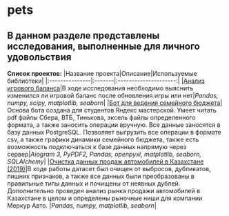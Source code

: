 # pets
## В данном разделе представлены исследования, выполненные для личного удовольствия

**Список проектов:**
|Название проекта|Описание|Используемые библиотеки|
|:---------------|:-------|:---------------------:|
|[Анализ игрового баланса](games/game_data.ipynb)|В ходе исследования необходимо выяснить изменился ли игровой баланс после обновления игры или нет|*Pandas, numpy, scipy, matplotlib, seaborn*|
|[Бот для ведения семейного бюджета](cash_bot/)|Основа бота создана для студентов Яндекс мастерской. Умеет читать pdf файлы Сбера, ВТБ, Тинькова, эксель файлы определенного формата, а также заносить операции вручную. Все данные заносятся в базу данных PostgreSQL. Позволяет выгрузить все операции в формате csv, а также графики динамики семейного бюджета, также есть возможность подключаться к базе данных напрямую через сервер|*Aiogram 3, PyPDF2, Pandas, openpyxl, matplotlib, seaborn, SQLAlchemy*|
|[Очистка данных продаж автомобилей в Казахстане (2019)](auto_2019/data_clean_auto.ipynb)|В ходе работы датасет был очищен от выбросов, дубликатов, лишних признаков, а также все данных были преобразованы в правильные типы данных и почищены от неявных дублей. Дополнительно проведен анализ рынка продажи автомобилей в Казахстане в целом и определены рыночные ниши для компании Меркур Авто. |*Pandas, numpy, matplotlib, seaborn*|
